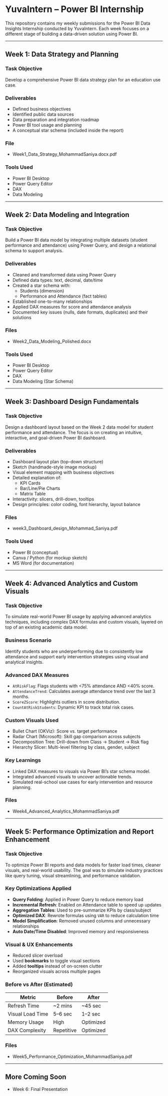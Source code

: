 # YuvaIntern – Power BI Internship

This repository contains my weekly submissions for the Power BI Data Insights Internship conducted by YuvaIntern. Each week focuses on a different stage of building a data-driven solution using Power BI.

---

## Week 1: Data Strategy and Planning

### Task Objective
Develop a comprehensive Power BI data strategy plan for an education use case.

### Deliverables
- Defined business objectives  
- Identified public data sources  
- Data preparation and integration roadmap  
- Power BI tool usage and planning  
- A conceptual star schema (included inside the report)

### File
- Week1_Data_Strategy_MohammadSaniya.docx.pdf

### Tools Used
- Power BI Desktop  
- Power Query Editor  
- DAX  
- Data Modeling

---

## Week 2: Data Modeling and Integration

### Task Objective
Build a Power BI data model by integrating multiple datasets (student performance and attendance) using Power Query, and design a relational schema to support analysis.

### Deliverables
- Cleaned and transformed data using Power Query  
- Defined data types: text, decimal, date/time  
- Created a star schema with:
  - Students (dimension)  
  - Performance and Attendance (fact tables)  
- Established one-to-many relationships  
- Applied DAX measures for score and attendance analysis  
- Documented key issues (nulls, date formats, duplicates) and their solutions

### Files
- Week2_Data_Modeling_Polished.docx

### Tools Used
- Power BI Desktop  
- Power Query Editor  
- DAX  
- Data Modeling (Star Schema)

---
## Week 3: Dashboard Design Fundamentals

### Task Objective
Design a dashboard layout based on the Week 2 data model for student performance and attendance. The focus is on creating an intuitive, interactive, and goal-driven Power BI dashboard.

### Deliverables
- Dashboard layout plan (top-down structure)
- Sketch (handmade-style image mockup)
- Visual element mapping with business objectives
- Detailed explanation of:
  - KPI Cards
  - Bar/Line/Pie Charts
  - Matrix Table
- Interactivity: slicers, drill-down, tooltips
- Design principles: color coding, font hierarchy, layout balance

### Files
- week3_Dashboard_design_Mohammad_Saniya.pdf  

### Tools Used
- Power BI (conceptual)
- Canva / Python (for mockup sketch)
- MS Word (for documentation)
  
---
## Week 4: Advanced Analytics and Custom Visuals

### Task Objective
To simulate real-world Power BI usage by applying advanced analytics techniques, including complex DAX formulas and custom visuals, layered on top of an existing academic data model.

### Business Scenario
Identify students who are underperforming due to consistently low attendance and support early intervention strategies using visual and analytical insights.

### Advanced DAX Measures
- `AtRiskFlag`: Flags students with <75% attendance AND <40% score.
- `AttendanceTrend`: Calculates average attendance trend over the last 3 months.
- `ScoreZScore`: Highlights outliers in score distribution.
- `CountAtRiskStudents`: Dynamic KPI to track total risk cases.

### Custom Visuals Used
- Bullet Chart (OKViz): Score vs. target performance
- Radar Chart (Microsoft): Skill gap comparison across subjects
- Decomposition Tree: Drill-down from Class → Student → Risk flag
- Hierarchy Slicer: Multi-level filtering by class, gender, subject

### Key Learnings
- Linked DAX measures to visuals via Power BI’s star schema model.
- Integrated advanced visuals to uncover actionable trends.
- Simulated real-school use cases for early intervention and resource planning.

### Files
- Week4_Advanced_Analytics_MohammadSaniya.pdf
---

## Week 5: Performance Optimization and Report Enhancement

### Task Objective
To optimize Power BI reports and data models for faster load times, cleaner visuals, and real-world usability. The goal was to simulate industry practices like query tuning, visual streamlining, and performance validation.

### Key Optimizations Applied
- **Query Folding**: Applied in Power Query to reduce memory load  
- **Incremental Refresh**: Enabled on Attendance table to speed up updates  
- **Aggregation Tables**: Used to pre-summarize KPIs by class/subject  
- **Optimized DAX**: Rewrote formulas using `VAR` to reduce calculation time  
- **Model Simplification**: Removed unused columns and unnecessary relationships  
- **Auto Date/Time Disabled**: Improved memory and responsiveness

### Visual & UX Enhancements
- Reduced slicer overload  
- Used **bookmarks** to toggle visual sections  
- Added **tooltips** instead of on-screen clutter  
- Reorganized visuals across multiple pages

### Before vs After (Estimated)
| Metric              | Before        | After       |
|---------------------|---------------|-------------|
| Refresh Time        | ~2 mins       | ~45 sec     |
| Visual Load Time    | 5–6 sec       | 1–2 sec     |
| Memory Usage        | High          | Optimized   |
| DAX Complexity      | Repetitive    | Optimized   |

### Files
- Week5_Performance_Optimization_MohammadSaniya.pdf
---
## More Coming Soon    
- Week 6: Final Presentation


